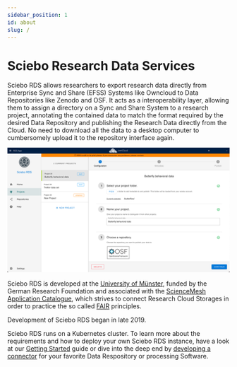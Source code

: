 ```yaml
---
sidebar_position: 1
id: about
slug: /
---
```

# Sciebo Research Data Services

Sciebo RDS allows researchers to export research data directly from Enterprise Sync and Share (EFSS) Systems like Owncloud to Data Repositories like Zenodo and OSF. It acts as a interoperability layer, allowing them to assign a directory on a Sync and Share System to a research project, annotating the contained data to match the format required by the desired Data Repository and publishing the Research Data directly from the Cloud. No need to download all the data to a desktop computer to cumbersomely upload it to the repository interface again.



[![](../../static/img/An_RDS1.png)](../../static/img/An_RDS1.png)



Sciebo RDS is developed at the [University of Münster](http://uni-muenster.de), funded by the German Research Foundation and associated with the [ScienceMesh Application Catalogue](https://sciencemesh.io/catalogue.html), which strives to connect Research Cloud Storages in order to practice the so called [FAIR](https://www.nature.com/articles/sdata201618) principles.

Development of Sciebo RDS began in late 2019.

Sciebo RDS runs on a Kubernetes cluster. To learn more about the requirements and how to deploy your own Sciebo RDS instance, have a look at our [Getting Started](../gettingstarted/) guide or dive into the deep end by [developing a connector](../documentation/development/contributing/developing-connectors.md) for your favorite Data Respository or processing Software.

